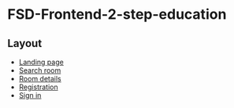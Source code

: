 # FSD-Frontend-2-step-education
<h2> Layout </h2>
<ul>
  <li><a href="https://hotel-room-search.github.io/home.html"> Landing page </a></li>
  <li><a href="https://hotel-room-search.github.io/search-room.html"> Search room </a></li>
  <li><a href="https://hotel-room-search.github.io/room-details.html"> Room details </a></li>
  <li><a href="https://hotel-room-search.github.io/signUp.html"> Registration </a></li>
  <li><a href="https://hotel-room-search.github.io/signIn.html"> Sign in </a></li>
</ul>
